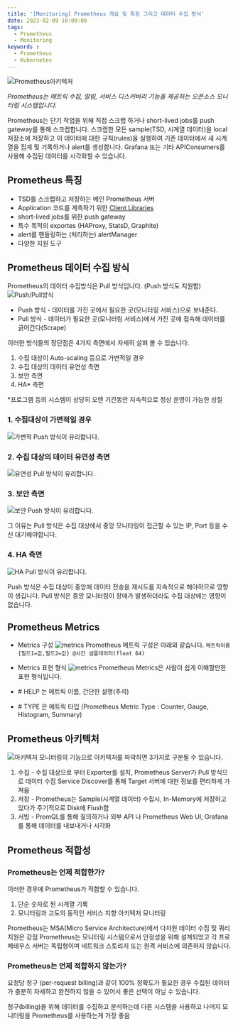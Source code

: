 ```yaml
---
title: '[Monitoring] Prometheus 개요 및 특징 그리고 데이터 수집 방식'
date: 2023-02-09 10:09:00
tags:
  - Prometheus
  - Monitoring
keywords :
  - Prometheus
  - Kubernetes
---
```

![Prometheus아키텍처](1.png)

*Prometheus는 메트릭 수집, 알림, 서비스 디스커버리 기능을 제공하는 오픈소스 모니터링 시스템입니다.*

Prometheus는 단기 작업을 위해 직접 스크랩 하거나
short-lived jobs를 push gateway를 통해 스크랩합니다.
스크랩한 모든 sample(TSD, 시계열 데이터)을 local 저장소에 저장하고 이 데이터에 대한 규칙(rules)을 실행하여 기존 데이터에서 새 시계열을 집계 및 기록하거나 alert를 생성합니다. 
Grafana 또는 기타 APIConsumers를 사용해 수집된 데이터를 시각화할 수 있습니다.

## Prometheus 특징
- TSD를 스크랩하고 저장하는 메인 Prometheus 서버
- Application 코드를 계측하기 위한 [Client Libraries](https://prometheus.io/docs/instrumenting/clientlibs/)
- short-lived jobs를 위한 push gateway
- 특수 목적의 exportes (HAProxy, StatsD, Graphite)
- alert를 핸들링하는 (처리하는) alertManager
- 다양한 지원 도구

## Prometheus 데이터 수집 방식
Prometheus의 데이터 수집방식은 Pull 방식입니다. (Push 방식도 지원함)
![Push/Pull방식](2.png)
- Push 방식 - 데이터를 가진 곳에서 필요한 곳(모니터링 서비스)으로 보내준다.
- Pull 방식 - 데이터가 필요한 곳(모니터링 서비스)에서 가진 곳에 접속해 데이터를 긁어간다(Scrape)

이러한 방식들의 장단점은 4가지 측면에서 자세히 살펴 볼 수 있습니다.
1. 수집 대상이 Auto-scaling 등으로 가변적일 경우
2. 수집 대상의 데이터 유연성 측면
3. 보안 측면
4. HA* 측면

*프로그램 등의 시스템이 상당히 오랜 기간동안 지속적으로 정상 운영이 가능한 성질


### 1. 수집대상이 가변적일 경우
![가변적](3.png)
Push 방식이 유리합니다.

### 2. 수집 대상의 데이터 유연성 측면
![유연성](4.png)
Pull 방식이 유리합니다.

### 3. 보안 측면
![보안](5.png)
Push 방식이 유리합니다. 

그 이유는 Pull 방식은 수집 대상에서 중앙 모니터링이 접근할 수 있는 IP, Port 등을 수신 대기해야합니다.

### 4. HA 측면
![HA](6.png)
Pull 방식이 유리합니다.

Push 방식은 수집 대상이 중앙에 데이터 전송을 재시도를 지속적으로 해야하므로 영향이 생깁니다.
Pull 방식은 중앙 모니터링이 장애가 발생하더라도 수집 대상에는 영향이 없습니다.

## Prometheus Metrics
- Metrics 구성
![metrics](7.png)
Prometheus 메트릭 구성은 아래와 같습니다.
`메트릭이름{필드1=값,필드2=값} @시간 샘플데이터(float 64)`

- Metrics 표현 형식
![metrics](8.png)
Prometheus Metrics은 사람이 쉽게 이해할만한 표현 형식입니다.
- \# HELP 는 메트릭 이름, 간단한 설명(주석)
- \# TYPE 은 메트릭 타입 (Prometheus Metric Type : Counter, Gauge, Histogram, Summary)

## Prometheus 아키텍처
![아키텍처](9.png)
모니터링의 기능으로 아키텍처를 파악하면 3가지로 구분될 수 있습니다.
1. 수집 - 수집 대상으로 부터 Exporter를 설치, Prometheus Server가 Pull 방식으로 데이터 수집
         Service Discover를 통해 Target 서버에 대한 정보를 편리하게 가져옴
2. 저장 - Prometheus는 Sample(시계열 데이터) 수집시, In-Memory에 저장하고 있다가 주기적으로 Disk에 Flush함
3. 서빙 - PromQL를 통해 질의하거나 외부 API 나 Prometheus Web UI, Grafana를 통해 데이터를 내보내거나 시각화

## Prometheus 적합성

### Prometheus는 언제 적합한가?
이러한 경우에 Prometheus가 적합할 수 있습니다.
1. 단순 숫자로 된 시계열 기록
2. 모니터링과 고도의 동적인 서비스 지향 아키텍처 모니터링

Prometheus는 MSA(Micro Service Architecture)에서 다차원 데이터 수집 및 쿼리 지원은 강점
Prometheus는 모니터링 시스템으로서 안정성을 위해 설계되었고 각 프로메테우스 서버는 독립형이며 네트워크 스토리지 또는 원격 서비스에 의존하지 않습니다.

### Prometheus는 언제 적합하지 않는가?
요청당 청구 (per-request billing)과 같이 100% 정확도가 필요한 경우 수집된 데이터가 충분히 자세하고 완전하지 않을 수 있어서 좋은 선택이 아닐 수 있습니다.

청구(billing)을 위해 데이터를 수집하고 분석하는데 다른 시스템을 사용하고 나머지 모니터링을 Prometheus를 사용하는게 가장 좋음